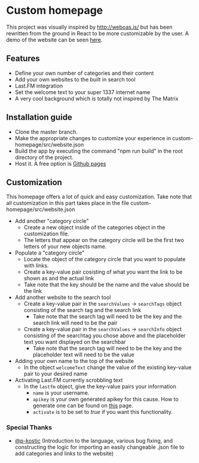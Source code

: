 # Custom homepage

This project was visually inspired by http://weboas.is/ but has been rewritten from the ground in React to be more customizable by the user.
A demo of the website can be seen [here].
## Features
  - Define your own number of categories and their content
  - Add your own websites to the built in search tool
  - Last.FM integration
  - Set the welcome text to your super 1337 internet name
  - A very cool background which is totally not inspired by The Matrix

## Installation guide

  - Clone the master branch.
  - Make the appropriate changes to customize your experience in custom-homepage/src/website.json
  - Build the app by executing the command "npm run build" in the root directory of the project. 
  - Host it. A free option is [Github pages]

## Customization
This homepage offers a lot of quick and easy customization. Take note that all customization in this part takes place in the file custom-homepage/src/website.json
  - Add another "category circle"
    - Create a new object inside of the categories object in the customization file.
    - The letters that appear on the category circle will be the first two letters of your new objects name.
 - Populate a "category circle"
    - Locate the object of the category circle that you want to populate with links.
    - Create a key-value pair cosisting of what you want the link to be shown as and the actual link
    - Take note that the key should be the name and the value should be the link
 - Add another website to the search tool 
    - Create a key-value pair in the `searchValues` -> `searchTags` object consisting of the search tag and the search link
        - Take note that the search tag will need to be the key and the search link will need to be the pair
    - Create a key-value pair in the `searchValues` -> `searchInfo` object consisting of the searchtag you chose above and the placeholder text you want displayed on the searchbar
        - Take note that the search tag will need to be the key and the placeholder text will need to be the value
- Adding your own name to the top of the website
    - In the object `welcomeText` change the value of the existing key-value pair to your desired name
- Activating Last.FM currently scrobbling text
    - In the `lastfm` object, give the key-value pairs your information
        - `name` is your username.
        - `apikey` is your own generated apikey for this cause. How to generate one can be found on [this] page.
        - `activate` is to be set to *true* if you want this functionality.

### Special Thanks
   - [@p-kostic] (Introduction to the language, various bug fixing, and constructing the logic for importing an easily changeable .json file to add categories and links to the website)






   [Github pages]: <https://github.com/gitname/react-gh-pages>
   [here]: <https://cyanisyde.github.io/custom-homepage/>
   [this]: <https://www.last.fm/api/authentication>
   [@p-kostic]: <https://github.com/p-kostic>
